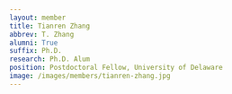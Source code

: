 ```yaml
---
layout: member
title: Tianren Zhang
abbrev: T. Zhang
alumni: True
suffix: Ph.D.
research: Ph.D. Alum
position: Postdoctoral Fellow, University of Delaware
image: /images/members/tianren-zhang.jpg
---
```

